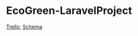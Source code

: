 # EcoGreen-LaravelProject
[Trello](https://trello.com/invite/b/7L6eWVCl/ATTI4c5f366cdf565db3685d4aae75e67f31990E0C5F/green-area);
[Schema](https://drawsql.app/teams/ranias-team/diagrams/project-6)
